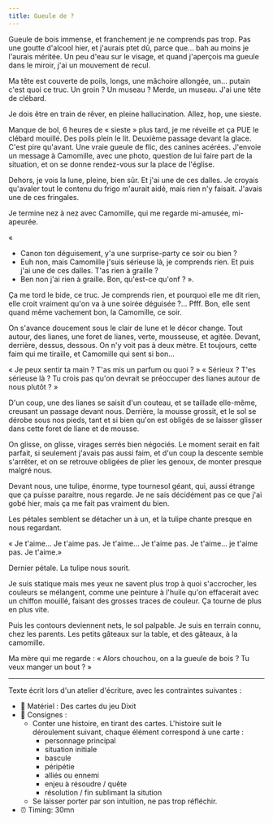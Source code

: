 ```yaml
---
title: Gueule de ?
---
```

Gueule de bois immense, et franchement je ne comprends pas trop. Pas une goutte d'alcool hier, et j'aurais ptet dû, parce que... bah au moins je l'aurais méritée. Un peu d'eau sur le visage, et quand j'aperçois ma gueule dans le miroir, j'ai un mouvement de recul.

Ma tête est couverte de poils, longs, une mâchoire allongée, un... putain c'est quoi ce truc. Un groin ? Un museau ? Merde, un museau. J'ai une tête de clébard.

Je dois être en train de rêver, en pleine hallucination. Allez, hop, une sieste. 

Manque de bol, 6 heures de « sieste » plus tard, je me réveille et ça PUE le clébard mouillé. Des poils plein le lit. Deuxième passage devant la glace. C'est pire qu'avant. Une vraie gueule de flic, des canines acérées. J'envoie un message à Camomille, avec une photo, question de lui faire part de la situation, et on se donne rendez-vous sur la place de l'église.

Dehors, je vois la lune, pleine, bien sûr. Et j'ai une de ces dalles. Je croyais qu'avaler tout le contenu du frigo m'aurait aidé, mais rien n'y faisait. J'avais une de ces fringales.

Je termine nez à nez avec Camomille, qui me regarde mi-amusée, mi-apeurée.

« 
- Canon ton déguisement, y'a une surprise-party ce soir ou bien ?
- Euh non, mais Camomille j'suis sérieuse là, je comprends rien. Et puis j'ai une de ces dalles. T'as rien à graille ?
- Ben non j'ai rien à graille. Bon, qu'est-ce qu'onf ?
». 

Ça me tord le bide, ce truc. Je comprends rien, et pourquoi elle me dit rien, elle croit vraiment qu'on va à une soirée déguisée ?... Pfff. Bon, elle sent quand même vachement bon, la Camomille, ce soir. 

On s'avance doucement sous le clair de lune et le décor change. Tout autour, des lianes, une foret de lianes, verte, mousseuse, et agitée. Devant, derrière, dessus, dessous. On n'y voit pas à deux mètre. Et toujours, cette faim qui me tiraille, et Camomille qui sent si bon...

« Je peux sentir ta main ? T'as mis un parfum ou quoi ? »
« Sérieux ? T'es sérieuse là ? Tu crois pas qu'on devrait se préoccuper des lianes autour de nous plutôt ? »

D'un coup, une des lianes se saisit d'un couteau, et se taillade elle-même, creusant un passage devant nous. Derrière, la mousse grossit, et le sol se dérobe sous nos pieds, tant et si bien qu'on est obligés de se laisser glisser dans cette foret de liane et de mousse.

On glisse, on glisse, virages serrés bien négociés. Le moment serait en fait parfait, si seulement j'avais pas aussi faim, et d'un coup la descente semble s'arrêter, et on se retrouve obligées de plier les genoux, de monter presque malgré nous. 

Devant nous, une tulipe, énorme, type tournesol géant, qui, aussi étrange que ça puisse paraitre, nous regarde. Je ne sais décidément pas ce que j'ai gobé hier, mais ça me fait pas vraiment du bien.

Les pétales semblent se détacher un à un, et la tulipe chante presque en nous regardant.

« Je t'aime… Je t'aime pas.
Je t'aime… Je t'aime pas.
Je t'aime… je t'aime pas.
Je t'aime.»

Dernier pétale. La tulipe nous sourit.

Je suis statique mais mes yeux ne savent plus trop à quoi s'accrocher, les couleurs se mélangent, comme une peinture à l'huile qu'on effacerait avec un chiffon mouillé, faisant des grosses traces de couleur. Ça tourne de plus en plus vite.

Puis les contours deviennent nets, le sol palpable. Je suis en terrain connu, chez les parents. Les petits gâteaux sur la table, et des gâteaux, à la camomille.

Ma mère qui me regarde : « Alors chouchou, on a la gueule de bois ? Tu veux manger un bout ? »

---
Texte écrit lors d'un atelier d'écriture, avec les contraintes suivantes :

- 🧱 Matériel : Des cartes du jeu Dixit
- 🤔 Consignes :
	- Conter une histoire, en tirant des cartes. L'histoire suit le déroulement suivant, chaque élément correspond à une carte :
		- personnage principal
		- situation initiale
		- bascule
		- péripétie
		- alliés ou ennemi
		- enjeu à résoudre / quête
		- résolution / fin sublimant la sitution
	- Se laisser porter par son intuition, ne pas trop réfléchir.
- ⏰ Timing: 30mn